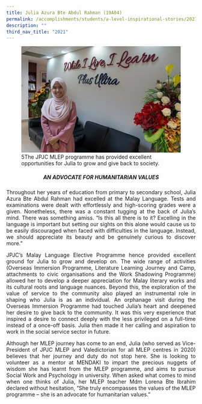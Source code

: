 ```yaml
---
title: Julia Azura Bte Abdul Rahman (19A04)
permalink: /accomplishments/students/a-level-inspirational-stories/2021/azura/
description: ""
third_nav_title: "2021"
---
```

<figure>
<img src="/images/Julia%20Azura%20Bte%20Abdul%20Rahman.jpg">
<figcaption>5The JPJC MLEP programme has provided excellent opportunities for Julia to grow and give back to society.</figcaption>
</figure>

<div align=justify>
	
<center><h5>AN ADVOCATE FOR HUMANITARIAN VALUES</h5></center>
	
<p>
Throughout her years of education from primary to secondary school, Julia Azura Bte Abdul Rahman had excelled at the Malay Language. Tests and examinations were dealt with effortlessly and high-scoring grades were a given. Nonetheless, there was a constant tugging at the back of Julia’s mind. There was something amiss. “Is this all there is to it? Excelling in the language is important but setting our sights on this alone would cause us to be easily discouraged when faced with difficulties in the language. Instead, we should appreciate its beauty and be genuinely curious to discover more.”</p>

<p>
JPJC’s Malay Language Elective Programme hence provided excellent ground for Julia to grow and develop on. The wide range of activities (Overseas Immersion Programme, Literature Learning Journey and Camp, attachments to civic organisations and the Work Shadowing Programme) allowed her to develop a deeper appreciation for Malay literary works and its cultural roots and language nuances. Beyond this, the exploration of the value of service to the community also played an instrumental role in shaping who Julia is as an individual. An orphanage visit during the Overseas Immersion Programme had touched Julia’s heart and deepened her desire to give back to the community. It was this very experience that inspired a desire to connect deeply with the less privileged on a full-time instead of a once-off basis. Julia then made it her calling and aspiration to work in the social service sector in future.</p>

<p>
Although her MLEP journey has come to an end, Julia (who served as Vice-President of JPJC MLEP and Valedictorian for all MLEP centres in 2020) believes that her journey and duty do not stop here. She is looking to volunteer as a mentor at MENDAKI to impart the precious nuggets of wisdom she has learnt from the MLEP programme, and aims to pursue Social Work and Psychology in university. When asked what comes to mind when one thinks of Julia, her MLEP teacher Mdm Lorena Bte Ibrahim declared without hesitation, “She truly encompasses the values of the MLEP programme – she is an advocate for humanitarian values.”</p>